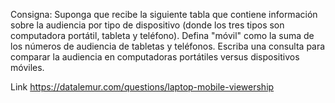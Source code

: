 Consigna: Suponga que recibe la siguiente tabla que contiene información sobre la audiencia por tipo de dispositivo (donde los tres tipos son computadora portátil, tableta y
teléfono). Defina "móvil" como la suma de los números de audiencia de tabletas y teléfonos. Escriba una consulta para comparar la audiencia en computadoras portátiles 
versus dispositivos móviles. 

Link
https://datalemur.com/questions/laptop-mobile-viewership 
























